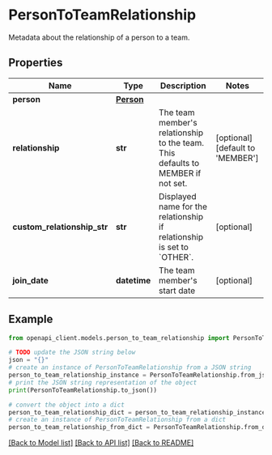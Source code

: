 # PersonToTeamRelationship

Metadata about the relationship of a person to a team.

## Properties

Name | Type | Description | Notes
------------ | ------------- | ------------- | -------------
**person** | [**Person**](Person.md) |  | 
**relationship** | **str** | The team member&#39;s relationship to the team. This defaults to MEMBER if not set. | [optional] [default to 'MEMBER']
**custom_relationship_str** | **str** | Displayed name for the relationship if relationship is set to &#x60;OTHER&#x60;. | [optional] 
**join_date** | **datetime** | The team member&#39;s start date | [optional] 

## Example

```python
from openapi_client.models.person_to_team_relationship import PersonToTeamRelationship

# TODO update the JSON string below
json = "{}"
# create an instance of PersonToTeamRelationship from a JSON string
person_to_team_relationship_instance = PersonToTeamRelationship.from_json(json)
# print the JSON string representation of the object
print(PersonToTeamRelationship.to_json())

# convert the object into a dict
person_to_team_relationship_dict = person_to_team_relationship_instance.to_dict()
# create an instance of PersonToTeamRelationship from a dict
person_to_team_relationship_from_dict = PersonToTeamRelationship.from_dict(person_to_team_relationship_dict)
```
[[Back to Model list]](../README.md#documentation-for-models) [[Back to API list]](../README.md#documentation-for-api-endpoints) [[Back to README]](../README.md)


